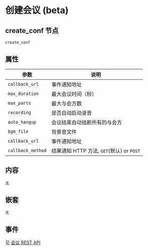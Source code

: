 # 创建会议 (beta)

## create_conf 节点

```
create_conf
```

## 属性

| 参数                  | 说明                                      |
| --------------------- |  ---------------------------------------- |
| `callback_url`        | 事件通知地址                              |
| `max_duration`        | 最大会议时间（秒）                        |
| `max_parts`           | 最大与会方数                              |
| `recording`           | 是否自动启动录音                          |
| `auto_hangup`         | 会议结束自动挂断所有的与会方              |
| `bgm_file`            | 背景音文件                                |
| `callback_url`        | 事件通知地址                              |
| `callback_method`     | 结果通知 HTTP 方法, `GET`(默认) or `POST` |

## 内容
    无

## 嵌套
    无

## 事件
见 [会议 REST API](/docs/conf/create.md)
